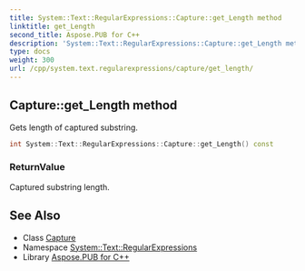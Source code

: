 ```yaml
---
title: System::Text::RegularExpressions::Capture::get_Length method
linktitle: get_Length
second_title: Aspose.PUB for C++
description: 'System::Text::RegularExpressions::Capture::get_Length method. Gets length of captured substring in C++.'
type: docs
weight: 300
url: /cpp/system.text.regularexpressions/capture/get_length/
---
```

## Capture::get_Length method


Gets length of captured substring.

```cpp
int System::Text::RegularExpressions::Capture::get_Length() const
```


### ReturnValue

Captured substring length.

## See Also

* Class [Capture](../)
* Namespace [System::Text::RegularExpressions](../../)
* Library [Aspose.PUB for C++](../../../)
